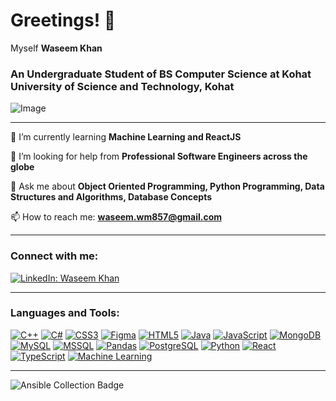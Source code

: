 # Greetings! 👋  
Myself **Waseem Khan**  
### An Undergraduate Student of **BS Computer Science** at Kohat University of Science and Technology, Kohat

![Image](https://t3.ftcdn.net/jpg/06/01/17/18/360_F_601171827_GwbDHEuhisbGFXRfIpXFhtf7wAvsbLut.jpg)

---

🌱 I’m currently learning **Machine Learning and ReactJS**

🤝 I’m looking for help from **Professional Software Engineers across the globe**

💬 Ask me about **Object Oriented Programming, Python Programming, Data Structures and Algorithms, Database Concepts**

📫 How to reach me: **waseem.wm857@gmail.com**

---

### Connect with me:
[![LinkedIn: Waseem Khan](https://img.shields.io/badge/-Waseem%20Khan-blue?style=flat-square&logo=Linkedin&logoColor=white)](https://www.linkedin.com/in/waseem-khan-2839a7227)

---

### Languages and Tools:

[![C++](https://img.shields.io/badge/-C++-00599C?style=flat-square&logo=c%2B%2B&logoColor=white)](https://www.w3schools.com/cpp/)
[![C#](https://img.shields.io/badge/-C%23-239120?style=flat-square&logo=c-sharp&logoColor=white)](https://www.w3schools.com/cs/)
[![CSS3](https://img.shields.io/badge/-CSS3-1572B6?style=flat-square&logo=css3)](https://www.w3schools.com/css/)
[![Figma](https://img.shields.io/badge/-Figma-F24E1E?style=flat-square&logo=figma)](https://www.figma.com/)
[![HTML5](https://img.shields.io/badge/-HTML5-E34F26?style=flat-square&logo=html5)](https://www.w3.org/html/)
[![Java](https://img.shields.io/badge/-Java-007396?style=flat-square&logo=java)](https://www.java.com/)
[![JavaScript](https://img.shields.io/badge/-JavaScript-F7DF1E?style=flat-square&logo=javascript&logoColor=black)](https://developer.mozilla.org/en-US/docs/Web/JavaScript)
[![MongoDB](https://img.shields.io/badge/-MongoDB-47A248?style=flat-square&logo=mongodb)](https://www.mongodb.com/)
[![MySQL](https://img.shields.io/badge/-MySQL-4479A1?style=flat-square&logo=mysql)](https://www.mysql.com/)
[![MSSQL](https://img.shields.io/badge/-SQL_Server-CC2927?style=flat-square&logo=microsoft-sql-server)](https://www.microsoft.com/en-us/sql-server)
[![Pandas](https://img.shields.io/badge/-Pandas-150458?style=flat-square&logo=pandas)](https://pandas.pydata.org/)
[![PostgreSQL](https://img.shields.io/badge/-PostgreSQL-4169E1?style=flat-square&logo=postgresql)](https://www.postgresql.org/)
[![Python](https://img.shields.io/badge/-Python-3776AB?style=flat-square&logo=python)](https://www.python.org/)
[![React](https://img.shields.io/badge/-React-61DAFB?style=flat-square&logo=react)](https://reactjs.org/)
[![TypeScript](https://img.shields.io/badge/-TypeScript-3178C6?style=flat-square&logo=typescript)](https://www.typescriptlang.org/)
[![Machine Learning](https://img.shields.io/badge/-Machine%20Learning-FF6F00?style=flat-square&logo=apachespark&logoColor=white)](https://scikit-learn.org/)

---

![Ansible Collection Badge](https://img.shields.io/ansible/collection/d/community/docker)
